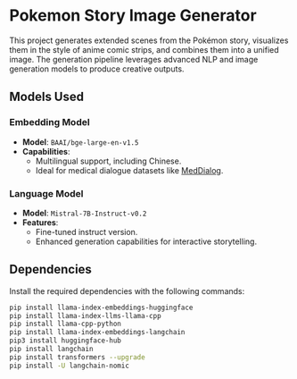 # Pokemon Story Image Generator

This project generates extended scenes from the Pokémon story, visualizes them in the style of anime comic strips, and combines them into a unified image. The generation pipeline leverages advanced NLP and image generation models to produce creative outputs.

## Models Used

### Embedding Model
- **Model**: `BAAI/bge-large-en-v1.5`
- **Capabilities**: 
  - Multilingual support, including Chinese.
  - Ideal for medical dialogue datasets like [MedDialog](https://paperswithcode.com/dataset/meddialog#:~:text=Medical%20Dialogue%20Datasets-,The%20MedDialog%20dataset%20(Chinese)%20contains%20conversations%20(in%20Chinese),more%20dialogues%20will%20be%20added.).

### Language Model
- **Model**: `Mistral-7B-Instruct-v0.2`
- **Features**:
  - Fine-tuned instruct version.
  - Enhanced generation capabilities for interactive storytelling.

## Dependencies

Install the required dependencies with the following commands:

```bash
pip install llama-index-embeddings-huggingface
pip install llama-index-llms-llama-cpp
pip install llama-cpp-python
pip install llama-index-embeddings-langchain
pip3 install huggingface-hub
pip install langchain
pip install transformers --upgrade
pip install -U langchain-nomic
